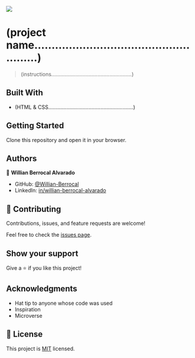 ![](https://img.shields.io/badge/Microverse-blueviolet)

# (project name......................................................)

> (instructions......................................................)
> 


## Built With

- (HTML & CSS.........................................................)


## Getting Started

Clone this repository and open it in your browser.


## Authors

👤 **Willian Berrocal Alvarado**

- GitHub: [@Willian-Berrocal](https://github.com/Willian-Berrocal)
- LinkedIn: [in/willian-berrocal-alvarado](https://www.linkedin.com/in/willian-berrocal-alvarado/)


## 🤝 Contributing

Contributions, issues, and feature requests are welcome!

Feel free to check the [issues page](../../issues/).

## Show your support

Give a ⭐️ if you like this project!

## Acknowledgments

- Hat tip to anyone whose code was used
- Inspiration
- Microverse

## 📝 License

This project is [MIT](./LICENSE) licensed.

